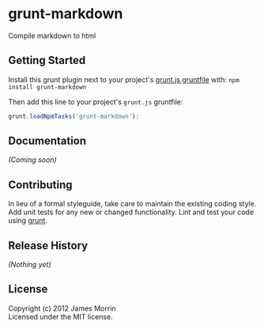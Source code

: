 # grunt-markdown

Compile markdown to html

## Getting Started
Install this grunt plugin next to your project's [grunt.js gruntfile][getting_started] with: `npm install grunt-markdown`

Then add this line to your project's `grunt.js` gruntfile:

```javascript
grunt.loadNpmTasks('grunt-markdown');
```

[grunt]: http://gruntjs.com/
[getting_started]: https://github.com/gruntjs/grunt/blob/master/docs/getting_started.md

## Documentation
_(Coming soon)_

## Contributing
In lieu of a formal styleguide, take care to maintain the existing coding style. Add unit tests for any new or changed functionality. Lint and test your code using [grunt][grunt].

## Release History
_(Nothing yet)_

## License
Copyright (c) 2012 James Morrin  
Licensed under the MIT license.
